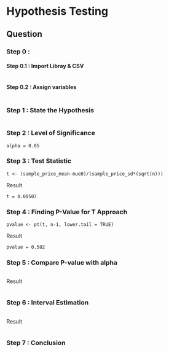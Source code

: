 # Hypothesis Testing

## Question

### Step 0 :
#### Step 0.1 : Import Libray & CSV
```

```
#### Step 0.2 : Assign variables
```

```

### Step 1 : State the Hypothesis
```

```
### Step 2 : Level of Significance
```
alpha = 0.05 
```

### Step 3 : Test Statistic
```
t <- (sample_price_mean-mue0)/(sample_price_sd*(sqrt(n)))
```
Result
```
t = 0.00507
```

### Step 4 : Finding P-Value for T Approach
```
pvalue <- pt(t, n-1, lower.tail = TRUE)
```
Result
```
pvalue = 0.502
```

### Step 5 : Compare P-value with alpha 
```

```
Result
```

```

### Step 6 : Interval Estimation
```

```
Result
```

```

### Step 7 : Conclusion
